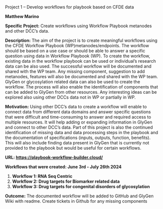 ﻿Project 1 – Develop workflows for playbook based on CFDE data

**Matthew Marino**

**Specific Project:** Create workflows using Workflow Playbook metanodes and other DCC’s data.

**Description:** The aim of the project is to create meaningful workflows using the CFDE Workflow Playbook (WP)metanodes/endpoints. The workflow should be based on a use case or should be able to answer a specific question using data in Workflow Playbook (WP). To create the workflow, existing data in the workflow playbook can be used or individual’s research data can be also used. The successful workflow will be documented and shared with the WP team. Any missing component, suggestion to add metanodes, features will also be documented and shared with the WP team. GlyGen or glycosylation related data can also be used to create the workflow. The process will also enable the identification of components that can be added to GlyGen from other resources. Any interesting ideas can be explored also using other DCCs data not in WP or partially in WP.

**Motivation:**  Using other DCC’s data to create a workflow will enable to connect data from different data domains and answer specific questions that were difficult and time-consuming to answer and required access to multiple resources. It will help adding or expanding information in GlyGen and connect to other DCC’s data. Part of this project is also the continued identification of missing data and data processing steps in the playbook and the documentation of specifications (inputs, outputs, function, benefits). This will also include finding data present in GlyGen that is currently not provided to the playbook but would be useful for certain workflows. 

**URL: https://playbook-workflow-builder.cloud/**

**Workflows that were created: June 3rd - July 26th 2024**

1) **Workflow 1: RNA Seq Centric** 
1) **Workflow 2: Drug targets for Biomarker related data**
1) **Workflow 3: Drug targets for congenital disorders of glycosylation**

**Outcome:** The documented workflow will be added to GitHub and GlyGen Wiki with readme. Create tickets in Github for any missing components


